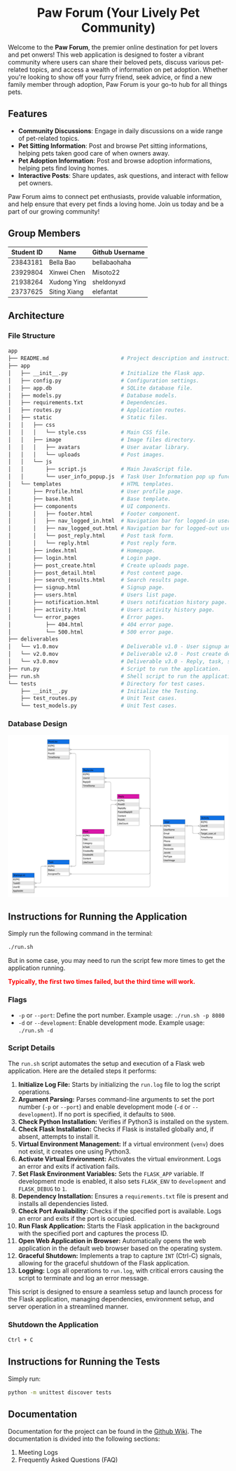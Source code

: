 <div align="center">

<h1 align="center">Paw Forum (Your Lively Pet Community)</h1>

</div>

Welcome to the **Paw Forum**, the premier online destination for pet lovers and pet onwers! This web application is designed to foster a vibrant community where users can share their beloved pets, discuss various pet-related topics, and access a wealth of information on pet adoption. Whether you're looking to show off your furry friend, seek advice, or find a new family member through adoption, Paw Forum is your go-to hub for all things pets.

## Features

- **Community Discussions**: Engage in daily discussions on a wide range of pet-related topics.
- **Pet Sitting Information**: Post and browse Pet sitting informations, helping pets taken good care of when owners away.
- **Pet Adoption Information**: Post and browse adoption informations, helping pets find loving homes.
- **Interactive Posts**: Share updates, ask questions, and interact with fellow pet owners.

Paw Forum aims to connect pet enthusiasts, provide valuable information, and help ensure that every pet finds a loving home. Join us today and be a part of our growing community!

## Group Members

<div align="center">

| Student ID | Name         | Github Username |
| ---------- | ------------ | --------------- |
| 23843181   | Bella Bao    | bellabaohaha    |
| 23929804   | Xinwei Chen  | Misoto22        |
| 21938264   | Xudong Ying  | sheldonyxd      |
| 23737625   | Siting Xiang | elefantat       |

</div>


## Architecture

### File Structure

```bash
app
├── README.md                       # Project description and instructions.
├── app
│   ├── __init__.py                 # Initialize the Flask app.
│   ├── config.py                   # Configuration settings.
│   ├── app.db                      # SQLite database file.
│   ├── models.py                   # Database models.
│   ├── requirements.txt            # Dependencies.
│   ├── routes.py                   # Application routes.
│   ├── static                      # Static files.
│   │   ├── css
│   │   │   └── style.css           # Main CSS file.
│   │   ├── image                   # Image files directory.
│   │   │   ├── avatars             # User avatar library.
│   │   │   └── uploads             # Post images.
│   │   └── js
│   │       ├── script.js           # Main JavaScript file.
│   │       └── user_info_popup.js  # Task User Information pop up functionality.
│   └── templates                   # HTML templates.
│       ├── Profile.html            # User profile page.
│       ├── base.html               # Base template.
│       ├── components              # UI components.
│       │   ├── footer.html         # Footer component.
│       │   ├── nav_logged_in.html  # Navigation bar for logged-in users.
│       │   ├── nav_logged_out.html # Navigation bar for logged-out users.
│       │   └── post_reply.html     # Post task form.
│       │   └── reply.html          # Post reply form.
│       ├── index.html              # Homepage.
│       ├── login.html              # Login page.
│       ├── post_create.html        # Create uploads page.
│       ├── post_detail.html        # Post content page.
│       ├── search_results.html     # Search results page.
│       ├── signup.html             # Signup page.
│       ├── users.html              # Users list page.
│       ├── notification.html       # Users notification history page.
│       ├── activity.html           # Users activity history page.
│       └── error_pages             # Error pages.
│           ├── 404.html            # 404 error page.
│           └── 500.html            # 500 error page.
├── deliverables
│   └── v1.0.mov                    # Deliverable v1.0 - User signup and login demo.
│   └── v2.0.mov                    # Deliverable v2.0 - Post create demo.
│   └── v3.0.mov                    # Deliverable v3.0 - Reply, task, search, notification and history demo.
├── run.py                          # Script to run the application.
├── run.sh                          # Shell script to run the application.
└── tests                           # Directory for test cases.
    ├── __init__.py                 # Initialize the Testing.
    ├── test_routes.py              # Unit Test cases.  
    └── test_models.py              # Unit Test cases.    
```

### Database Design

![Entity-Relationship Diagram](https://github.com/Misoto22/Paw-Forum/blob/main/.readme_img/ERD.png?raw=true)

## Instructions for Running the Application

Simply run the following command in the terminal:

```bash
./run.sh
```

But in some case, you may need to run the script few more times to get the application running.

<span style="color:red;">**Typically, the first two times failed, but the third time will work.**</span>

### Flags

- `-p` or `--port`: Define the port number. Example usage: `./run.sh -p 8080`
- `-d` or `--development`: Enable development mode. Example usage: `./run.sh -d`


### Script Details

The `run.sh` script automates the setup and execution of a Flask web application. Here are the detailed steps it performs:

1. **Initialize Log File:** Starts by initializing the `run.log` file to log the script operations.
2. **Argument Parsing:** Parses command-line arguments to set the port number (`-p` or `--port`) and enable development mode (`-d` or `--development`). If no port is specified, it defaults to `5000`.
3. **Check Python Installation:** Verifies if Python3 is installed on the system.
4. **Check Flask Installation:** Checks if Flask is installed globally and, if absent, attempts to install it.
5. **Virtual Environment Management:** If a virtual environment (`venv`) does not exist, it creates one using Python3.
6. **Activate Virtual Environment:** Activates the virtual environment. Logs an error and exits if activation fails.
7. **Set Flask Environment Variables:** Sets the `FLASK_APP` variable. If development mode is enabled, it also sets `FLASK_ENV` to `development` and `FLASK_DEBUG` to `1`.
8. **Dependency Installation:** Ensures a `requirements.txt` file is present and installs all dependencies listed.
9. **Check Port Availability:** Checks if the specified port is available. Logs an error and exits if the port is occupied.
10. **Run Flask Application:** Starts the Flask application in the background with the specified port and captures the process ID.
11. **Open Web Application in Browser:** Automatically opens the web application in the default web browser based on the operating system.
12. **Graceful Shutdown:** Implements a trap to capture `INT` (Ctrl-C) signals, allowing for the graceful shutdown of the Flask application.
13. **Logging:** Logs all operations to `run.log`, with critical errors causing the script to terminate and log an error message.

This script is designed to ensure a seamless setup and launch process for the Flask application, managing dependencies, environment setup, and server operation in a streamlined manner.


### Shutdown the Application

```bash
Ctrl + C
```

## Instructions for Running the Tests

Simply run:
```bash
python -m unittest discover tests
```

## Documentation

Documentation for the project can be found in the [Github Wiki](https://github.com/Misoto22/CITS5505-Group-Project/wiki). The documentation is divided into the following sections:

1. Meeting Logs
2. Frequently Asked Questions (FAQ)
